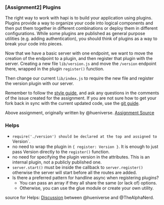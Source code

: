 ### [Assignment2] Plugins

The right way to work with hapi is to build your application using plugins. 
Plugins provide a way to organize your code into logical components and then put them together in 
different combinations or deploy them in different configurations. While some plugins are published as general purpose utilities (e.g. adding authentication), 
you should think of plugins as a way to break your code into pieces.

Now that we have a basic server with one endpoint, we want to move the creation of the endpoint to a plugin, 
and then register that plugin with the server. Creating a new file `lib/version.js` and move the `/version` endpoint there, 
wrapped in the plugin `register()` function.

Then change our current `lib/index.js` to require the new file and register the version plugin with our server.

Remember to follow the [style guide](https://github.com/hapijs/contrib/blob/master/Style.md), and ask any questions in the comments of the
issue created for the assignment.  If you are not sure how to get your fork back in sync with the current updated code, use the 
[git guide](https://github.com/hapijs/university-client/blob/master/guides/git.md).

Above assignment, originally written by @hueniverse.
[Assignment Source](https://github.com/hapijs/university/issues/43)

### Helps

* `require('./version') should be declared at the top and assigned to `Version`.
* no need to wrap the plugin in `{ register: Version }`. It is enough to just pass Version directly to the `register()` function.
* no need for specifying the plugin version in the attributes. This is an internal plugin, not a publicly published one.
* `server.start()` must be inside the callback to `server.register()` otherwise the server will start before all the routes are added.
* Is there a preferred pattern for handline async when registering plugins?
    - You can pass an array if they all share the same (or lack of) options. 
    - Otherwise, you can use the glue module or create your own utility.

source for Helps: [Discussion](https://github.com/hapijs/university/issues/43) between @hueniverse and @TheAlphaNerd.
